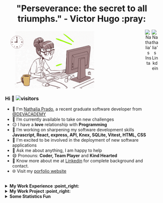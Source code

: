 <div align='center'><h1>"Perseverance: the secret to all triumphs." - Victor Hugo :pray:</h1></div>

<div align="center">
<a href="https://www.linkedin.com/in/nathalia-ribeiro-prado-5a12a9293" target="_blank" rel="nofollow"><img align="right" alt="Nathalia's Linkdein" width="22px" src="https://img.icons8.com/color/48/000000/linkedin-2--v2.png" /></a><a href="https://www.instagram.com/nathalia.prado" target="_blank" rel="nofollow"><img align="right" alt="Nathalia's Insta" width="22px" src="https://img.icons8.com/color/48/000000/instagram-new--v2.png" /></a>
</div>

### 
<img src='https://github.com/nathalia-prado/nathalia-prado/blob/main/assets/coding.gif' style='max-width: 60%; display: inline-block;' align='center'>

### Hi  👋  ![visitors](https://visitor-badge.glitch.me/badge?page_id=https://github.com/nathalia-prado)
- :school: I'm [Nathalia Prado](https://nathalia-prado.github.io/), a recent graduate software developer from <a href="https://devacademy.co.nz/">@DEVACADEMY</a>
- 🔭 I’m currently available to take on new challenges
- :neutral_face: I have a **love** relationship with **Programming**
- 🌱 I’m working on sharpening my software development skills **Javascript, React, express, API, Knex, SQLite, Vitest, HTML, CSS**
- 🤔 I'm excited to be involved in the deployment of new software applications
- 💬 Ask me about anything, I am happy to help
- 😄 Pronouns: **Coder, Team Player** and **Kind Hearted**
- 👨 Know more about me at [Linkedin](https://www.linkedin.com/in/nathalia-ribeiro-prado-5a12a9293) for complete background and contact.
- 🌐 Visit my [porfolio website](hhttps://nathalia-prado.github.io/)
<!-- - ⚡ Languages: **Javascript | React | API | HTML | CSS |** -->

<br />

<!-- start work experience section -->
<details>
<summary><b> My Work Experience :point_right: </b></summary>
<table>
  <thead>
    <tr>
      <th>Company</th>
      <th>Position</th>
      <th>Roles</th>
      <th>Responsibilities</th>
      <th>Duration</th>
      <th>Location</th>
    </tr>
  </thead>
  <tbody>
    <tr>
      <td><b><a href="https://devacademy.co.nz/">Dev Academy</a></b></td>
      <td>Full Stack Developer (Apprentice)</td>
      <td>Backend and Frontend Developer (Javascript, React, Express, SQLite, Knex, API, Vitest)</td>
      <td>This was a life-changing 17-week full-immersion software development bootcamp that closely represents working in a modern development team. The course taught me a modern development stack with a strong emphasis on human skills, teamwork, self-awareness and how to learn on the fly.</td>
      <td>June 2023 - October 2023</td>
      <td>Auckland, New Zealand</td>
    </tr>
     <tr>
      <td><b><a href="#">Smartest IT Solutions ME</a></b></td>
      <td>IT Customer Services</td>
      <td>In my role, I was responsible for assisting clients who needed help with their software-related issues or wanted to explore options for new software solutions.</td>
      <td>Responsibilities involve addressing their inquiries, providing technical support, and helping them navigate the process of improving or creating software tailored to their needs.</td>
      <td>October 2017 - December 2019</td>
      <td>Sao Paulo, Brazil</td>
    </tr>
  </tbody>
</table>
</details>
<!-- end work experience section -->

<!-- start work project section -->
<details>
<summary><b> My Work Project :point_right:</b></summary>
<table>
  <thead>
    <tr>
      <th>Project Name</th>
      <th>Skills used</th>
      <th>Description</th>
      <th>Repository</th>
    </tr>
  </thead>
  <tbody>
    <tr>
      <td><a href='http://nathalia-prado-sales-dashboard.devacademy.nz/'>Sales Performance Dashboard (Personal Project)</a></td>
      <td>React / Javascript | MaterialUI | Express / API | Knex / SQLite | Vitest</td>
      <td>Employee Performance Bonus & Customer Experience Software</td>
      <td><a href='https://github.com/nathalia-prado/sales-dashboard'>Repository</a></td>
    </tr>
    <tr>
      <td><a href='https://tiffs-donuts.devacademy.nz/'>Donuts Store (Group Project)</a></td>
      <td>React Three Fiber | Tailwind | Express / API | Knex / SQLite | Auth0| Vitest</td>
      <td>I've whipped up a delightful online store using React, React Three Fiber, SQLite, and Auth0 for authentication, showcasing uniquely customized donuts.</td>
      <td><a href='https://github.com/nathalia-prado/Tifffs-Donut'>Repository</a></td>
    </tr>
    <tr>
      <td><a href='https://nathalia-prado.github.io/'>Personal Blog while studying </a></td>
      <td>HTML | CSS</td>
      <td>I created a blog during my studies to document my daily activities, share my plans, and apply my knowledge of CSS and HTML</td>
      <td><a href='https://github.com/nathalia-prado/nathalia-prado.github.io'>Repository</a></td>
    </tr>
  </tbody>
</table>
</details>
<!-- end work project section -->

<!-- start statics fun section -->
<details>
<summary><b> Some Statistics Fun </b></summary>
<div align="center">
<img src='https://github-readme-stats.vercel.app/api?username=nathalia-prado&show_icons=true&theme=tokyonight&count_private=true&line_height=40'  align="left" />
<img src='https://github-readme-stats.vercel.app/api/top-langs/?username=nathalia-prado&theme=tokyonight&hide_langs_below=4' />

[![trophy](https://github-profile-trophy.vercel.app/?username=nathalia-prado&theme=onedark&row=1&column=7)](https://github.com/ryo-ma/github-profile-trophy)

![](https://github-readme-streak-stats.herokuapp.com/?user=nathalia-prado&theme=dark)

<img src="https://activity-graph.herokuapp.com/graph?username=nathalia-prado&theme=react-dark&bg_color=20232a&hide_border=true" width="100%">

</div>
</details>
<!-- end statics fun section -->
